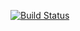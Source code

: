 [![Build Status](https://travis-ci.org/EthicalMarcin/Unknown.svg?branch=master)](https://travis-ci.org/EthicalMarcin/Unknown)

